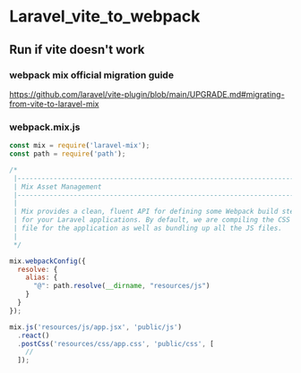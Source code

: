 # Laravel_vite_to_webpack

## Run if vite doesn't work

### webpack mix official migration guide
https://github.com/laravel/vite-plugin/blob/main/UPGRADE.md#migrating-from-vite-to-laravel-mix

### webpack.mix.js
```js
const mix = require('laravel-mix');
const path = require('path');

/*
 |--------------------------------------------------------------------------
 | Mix Asset Management
 |--------------------------------------------------------------------------
 |
 | Mix provides a clean, fluent API for defining some Webpack build steps
 | for your Laravel applications. By default, we are compiling the CSS
 | file for the application as well as bundling up all the JS files.
 |
 */

mix.webpackConfig({
  resolve: {
    alias: {
      "@": path.resolve(__dirname, "resources/js")
    }
  }
});

mix.js('resources/js/app.jsx', 'public/js')
  .react()
  .postCss('resources/css/app.css', 'public/css', [
    //
  ]);
```
